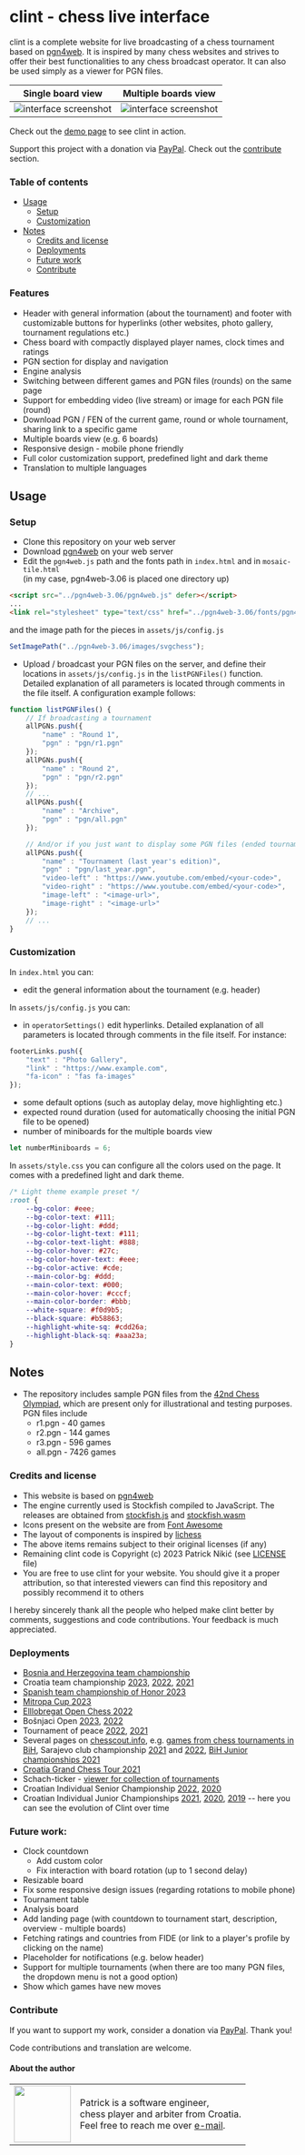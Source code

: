 # clint - chess live interface
clint is a complete website for live broadcasting of a chess tournament based on [pgn4web][2]. It is inspired by many chess websites and strives to offer their best functionalities to any chess broadcast operator. It can also be used simply as a viewer for PGN files.

Single board view | Multiple boards view
:---:|:---:
![interface screenshot][1a] | ![interface screenshot][1b]

Check out the [demo page][6] to see clint in action.

Support this project with a donation via [PayPal][8].
Check out the [contribute](https://github.com/pnikic/clint#contribute) section.

### Table of contents
* [Usage](https://github.com/pnikic/clint#usage)
    + [Setup](https://github.com/pnikic/clint#setup)
    + [Customization](https://github.com/pnikic/clint#customization)
* [Notes](https://github.com/pnikic/clint#notes)
    + [Credits and license](https://github.com/pnikic/clint#credits-and-license)
    + [Deployments](https://github.com/pnikic/clint#deployments)
    + [Future work](https://github.com/pnikic/clint#future-work)
    + [Contribute](https://github.com/pnikic/clint#contribute)


### Features
* Header with general information (about the tournament) and footer with customizable buttons for hyperlinks (other websites, photo gallery, tournament regulations etc.) 
* Chess board with compactly displayed player names, clock times and ratings
* PGN section for display and navigation
* Engine analysis
* Switching between different games and PGN files (rounds) on the same page
* Support for embedding video (live stream) or image for each PGN file (round)
* Download PGN / FEN of the current game, round or whole tournament, sharing link to a specific game
* Multiple boards view (e.g. 6 boards)
* Responsive design - mobile phone friendly
* Full color customization support, predefined light and dark theme
* Translation to multiple languages

## Usage
### Setup
* Clone this repository on your web server
* Download [pgn4web][2] on your web server
* Edit the `pgn4web.js` path and the fonts path in `index.html` and in `mosaic-tile.html`  
(in my case, pgn4web-3.06 is placed one directory up)
```html
<script src="../pgn4web-3.06/pgn4web.js" defer></script>
...
<link rel="stylesheet" type="text/css" href="../pgn4web-3.06/fonts/pgn4web-font-ChessSansUsual.css">
```
and the image path for the pieces in `assets/js/config.js`
```javascript
SetImagePath("../pgn4web-3.06/images/svgchess");
```

* Upload / broadcast your PGN files on the server, and define their locations in `assets/js/config.js` in the `listPGNFiles()` function. Detailed explanation of all parameters is located through comments in the file itself. A configuration example follows:
```javascript
function listPGNFiles() {
    // If broadcasting a tournament
    allPGNs.push({
        "name" : "Round 1",
        "pgn" : "pgn/r1.pgn"
    });
    allPGNs.push({
        "name" : "Round 2",
        "pgn" : "pgn/r2.pgn"
    });
    // ...
    allPGNs.push({
        "name" : "Archive",
        "pgn" : "pgn/all.pgn"
    });

    // And/or if you just want to display some PGN files (ended tournaments)
    allPGNs.push({
        "name" : "Tournament (last year's edition)",
        "pgn" : "pgn/last_year.pgn",
        "video-left" : "https://www.youtube.com/embed/<your-code>",
        "video-right" : "https://www.youtube.com/embed/<your-code>",
        "image-left" : "<image-url>",
        "image-right" : "<image-url>"
    });
    // ...
}
```
### Customization
In `index.html` you can:
* edit the general information about the tournament (e.g. header)

In `assets/js/config.js` you can:
* in `operatorSettings()` edit hyperlinks. Detailed explanation of all parameters is located through comments in the file itself. For instance:
```javascript
footerLinks.push({
    "text" : "Photo Gallery",
    "link" : "https://www.example.com",
    "fa-icon" : "fas fa-images"
});
``` 
* some default options (such as autoplay delay, move highlighting etc.)
* expected round duration (used for automatically choosing the initial PGN file to be opened)
* number of miniboards for the multiple boards view
```javascript
let numberMiniboards = 6;
```

In `assets/style.css` you can configure all the colors used on the page. It comes with a predefined light and dark theme.
```css
/* Light theme example preset */
:root {
    --bg-color: #eee;
    --bg-color-text: #111;
    --bg-color-light: #ddd;
    --bg-color-light-text: #111;
    --bg-color-text-light: #888;
    --bg-color-hover: #27c;
    --bg-color-hover-text: #eee;
    --bg-color-active: #cde;
    --main-color-bg: #ddd;
    --main-color-text: #000;
    --main-color-hover: #cccf;
    --main-color-border: #bbb;
    --white-square: #f0d9b5;
    --black-square: #b58863;
    --highlight-white-sq: #cdd26a;
    --highlight-black-sq: #aaa23a;
}
```

## Notes
* The repository includes sample PGN files from the [42nd Chess Olympiad][4], which are present only for illustrational and testing purposes. PGN files include
  * r1.pgn - 40 games
  * r2.pgn - 144 games
  * r3.pgn - 596 games
  * all.pgn - 7426 games

### Credits and license
* This website is based on [pgn4web][2]
* The engine currently used is Stockfish compiled to JavaScript. The releases are obtained from [stockfish.js][3a] and [stockfish.wasm][3b]
* Icons present on the website are from [Font Awesome][5]
* The layout of components is inspired by [lichess][10]
* The above items remains subject to their original licenses (if any)
* Remaining clint code is Copyright (c) 2023 Patrick Nikić (see [LICENSE][7] file)
* You are free to use clint for your website. You should give it a proper attribution, so that interested viewers can find this repository and possibly recommend it to others

I hereby sincerely thank all the people who helped make clint better by comments, suggestions and code contributions. Your feedback is much appreciated.  

### Deployments
* [Bosnia and Herzegovina team championship][20]
* Croatia team championship [2023][21], [2022][23], [2021][24]
* [Spanish team championship of Honor 2023][25]
* [Mitropa Cup 2023][26]
* [Elllobregat Open Chess 2022][27]
* Bošnjaci Open [2023][31], [2022][32]
* Tournament of peace [2022][28], [2021][29]
* Several pages on [chesscout.info][11], e.g. [games from chess tournaments in BiH][12], Sarajevo club championship [2021][14] and [2022][22], [BiH Junior championships 2021][15]
* [Croatia Grand Chess Tour 2021][16]
* Schach-ticker - [viewer for collection of tournaments][33]
* Croatian Individual Senior Championship [2022][30], [2020][13]
* Croatian Individual Junior Championships [2021][17], [2020][18], [2019][19] -- here you can see the evolution of Clint over time

### Future work:
* Clock countdown
  * Add custom color
  * Fix interaction with board rotation (up to 1 second delay)
* Resizable board
* Fix some responsive design issues (regarding rotations to mobile phone)
* Tournament table
* Analysis board
* Add landing page (with countdown to tournament start, description, overview - multiple boards)
* Fetching ratings and countries from FIDE (or link to a player's profile by clicking on the name)
* Placeholder for notifications (e.g. below header)
* Support for multiple tournaments (when there are too many PGN files, the dropdown menu is not a good option)
* Show which games have new moves

### Contribute
If you want to support my work, consider a donation via [PayPal][8]. Thank you!

Code contributions and translation are welcome.

#### About the author
<table>
  <tr>
    <td><img src="https://i.imgur.com/1tcwahy.jpg" width="100"></td>  
    <td>Patrick is a software engineer,<br>
        chess player and arbiter from Croatia.<br>
        Feel free to reach me over <a href="mailto:rickpa007@hotmail.com">e-mail</a>.
    </td>
  </tr>
</table>

[1a]: https://i.imgur.com/Pr5YkqY.png
[1b]: https://i.imgur.com/anwWrzE.png
[2]: http://pgn4web.casaschi.net/
[3a]: https://github.com/lichess-org/stockfish.js
[3b]: https://github.com/lichess-org/stockfish.wasm
[4]: https://en.wikipedia.org/wiki/42nd_Chess_Olympiad
[5]: https://fontawesome.com/
[6]: http://hrvatski-sahovski-savez.hr/ftp/sucelje_patrick/
[7]: https://github.com/pnikic/clint/blob/master/LICENSE
[8]: https://www.paypal.com/paypalme/pnikic
[10]: https://lichess.org/
[11]: https://www.chessscout.info/
[12]: https://www.chessscout.info/ftp/premijer-liga-BiH/
[13]: https://hrvatski-sahovski-savez.hr/ftp/CroCh2020/
[14]: https://www.chessscout.info/live/prvenstvo-sk-sarajevo/
[15]: https://www.chessscout.info/live/21-kad-jun-prvenstvo-bih-2021/
[16]: https://live.cgct.eu/
[17]: https://hrvatski-sahovski-savez.hr/ftp/PHjuniori2021/
[18]: https://hrvatski-sahovski-savez.hr/ftp/PHjuniori2020/
[19]: https://hrvatski-sahovski-savez.hr/ftp/PHjuniori2019/
[20]: https://premijer-liga-bih-2023.chessscout.info/partije-uzivo.html
[21]: https://hrvatski-sahovski-savez.hr/ftp/1A-2023/
[22]: https://www.chessscout.info/live/Prvenstvo-SK-Sarajevo-2022/
[23]: https://hrvatski-sahovski-savez.hr/ftp/1lige2022/
[24]: https://hrvatski-sahovski-savez.hr/ftp/PH-Prva-A-liga-2021/
[25]: https://sichess.com/feda/ceclub_dh2023/ronda_1.html
[26]: https://hrvatski-sahovski-savez.hr/ftp/mitropacup2023/
[27]: https://www.elllobregat.com/chess/
[28]: https://hrvatski-sahovski-savez.hr/ftp/turnir-mira2022/
[29]: https://hrvatski-sahovski-savez.hr/ftp/turnir-mira2021/
[30]: http://www.sah-mladost.com/CLINT/PPHseniori2022/
[31]: https://hrvatski-sahovski-savez.hr/ftp/bosnjaci2023/
[32]: https://hrvatski-sahovski-savez.hr/ftp/bosnjaci2022/
[33]: https://www.chess-international.com/clint/
